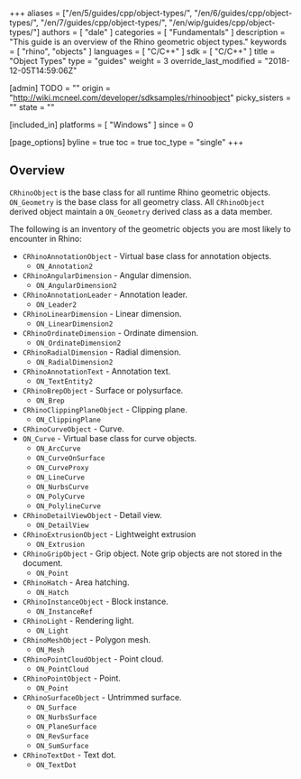 +++
aliases = ["/en/5/guides/cpp/object-types/", "/en/6/guides/cpp/object-types/", "/en/7/guides/cpp/object-types/", "/en/wip/guides/cpp/object-types/"]
authors = [ "dale" ]
categories = [ "Fundamentals" ]
description = "This guide is an overview of the Rhino geometric object types."
keywords = [ "rhino", "objects" ]
languages = [ "C/C++" ]
sdk = [ "C/C++" ]
title = "Object Types"
type = "guides"
weight = 3
override_last_modified = "2018-12-05T14:59:06Z"

[admin]
TODO = ""
origin = "http://wiki.mcneel.com/developer/sdksamples/rhinoobject"
picky_sisters = ""
state = ""

[included_in]
platforms = [ "Windows" ]
since = 0

[page_options]
byline = true
toc = true
toc_type = "single"
+++

 
## Overview

`CRhinoObject` is the base class for all runtime Rhino geometric objects.  `ON_Geometry` is the base class for all geometry class.  All `CRhinoObject` derived object maintain a `ON_Geometry` derived class as a data member.

The following is an inventory of the geometric objects you are most likely to encounter in Rhino:

- `CRhinoAnnotationObject` - Virtual base class for annotation objects.
    - `ON_Annotation2`
- `CRhinoAngularDimension` - Angular dimension.
    - `ON_AngularDimension2`
- `CRhinoAnnotationLeader` - Annotation leader.
    - `ON_Leader2`
- `CRhinoLinearDimension` - Linear dimension.
    - `ON_LinearDimension2`
- `CRhinoOrdinateDimension` - Ordinate dimension.
    - `ON_OrdinateDimension2`
- `CRhinoRadialDimension` - Radial dimension.
    - `ON_RadialDimension2`
- `CRhinoAnnotationText` - Annotation text.
    - `ON_TextEntity2`
- `CRhinoBrepObject` - Surface or polysurface.
    - `ON_Brep`
- `CRhinoClippingPlaneObject` - Clipping plane.
    - `ON_ClippingPlane`
- `CRhinoCurveObject` - Curve.
- `ON_Curve` - Virtual base class for curve objects.
    - `ON_ArcCurve`
    - `ON_CurveOnSurface`
    - `ON_CurveProxy`
    - `ON_LineCurve`
    - `ON_NurbsCurve`
    - `ON_PolyCurve`
    - `ON_PolylineCurve`
- `CRhinoDetailViewObject` - Detail view.
    - `ON_DetailView`
- `CRhinoExtrusionObject` - Lightweight extrusion
    - `ON_Extrusion`
- `CRhinoGripObject` - Grip object. Note grip objects are not stored in the document.
    - `ON_Point`
- `CRhinoHatch` - Area hatching.
    - `ON_Hatch`
- `CRhinoInstanceObject` - Block instance.
    - `ON_InstanceRef`
- `CRhinoLight` - Rendering light.
    - `ON_Light`
- `CRhinoMeshObject` - Polygon mesh.
    - `ON_Mesh`
- `CRhinoPointCloudObject` - Point cloud.
    - `ON_PointCloud`
- `CRhinoPointObject` - Point.
    - `ON_Point`
- `CRhinoSurfaceObject` - Untrimmed surface.
    - `ON_Surface`
    - `ON_NurbsSurface`
    - `ON_PlaneSurface`
    - `ON_RevSurface`
    - `ON_SumSurface`
- `CRhinoTextDot` - Text dot.
    - `ON_TextDot`

